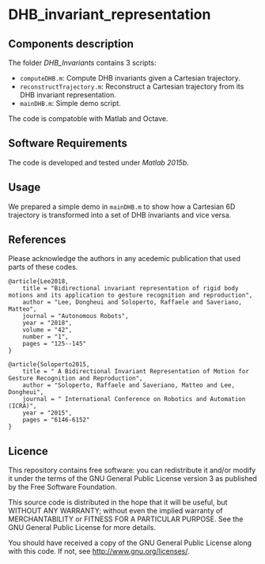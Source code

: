 # DHB_invariant_representation

## Components description
The folder _DHB_Invariants_ contains 3 scripts:
- ```computeDHB.m```: Compute DHB invariants given a Cartesian trajectory.
- ```reconstructTrajectory.m```: Reconstruct a Cartesian trajectory from its DHB invariant representation.
- ```mainDHB.m```: Simple demo script.

The code is compatoble with Matlab and Octave.

## Software Requirements
The code is developed and tested under _Matlab 2015b_.

## Usage
We prepared a simple demo in ```mainDHB.m``` to show how a Cartesian 6D trajectory is transformed into a set of DHB invariants and vice versa.

## References
Please acknowledge the authors in any acedemic publication that used parts of these codes.
```
@article{Lee2018,
    title = "Bidirectional invariant representation of rigid body motions and its application to gesture recognition and reproduction",
    author = "Lee, Dongheui and Soloperto, Raffaele and Saveriano, Matteo",
    journal = "Autonomous Robots",
    year = "2018",
    volume = "42",
    number = "1",
    pages = "125--145"
}

@article{Soloperto2015,
    title = " A Bidirectional Invariant Representation of Motion for Gesture Recognition and Reproduction",
    author = "Soloperto, Raffaele and Saveriano, Matteo and Lee, Dongheui",
    journal = " International Conference on Robotics and Automation (ICRA)",
    year = "2015",
    pages = "6146-6152"
}
```

## Licence
This repository contains free software: you can redistribute it and/or modify it under the terms of the GNU General Public License version 3 as published by the Free Software Foundation.

This source code is distributed in the hope that it will be useful, but WITHOUT ANY WARRANTY; without even the implied warranty of MERCHANTABILITY or FITNESS FOR A PARTICULAR PURPOSE. See the GNU General Public License for more details.

You should have received a copy of the GNU General Public License along with this code. If not, see http://www.gnu.org/licenses/.
